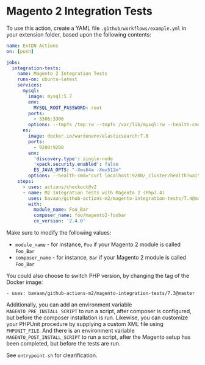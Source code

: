 # Magento 2 Integration Tests
To use this action, create a YAML file `.github/workflows/example.yml` in your extension folder, based upon the following contents:
```yaml
name: ExtDN Actions
on: [push]

jobs:
  integration-tests:
    name: Magento 2 Integration Tests
    runs-on: ubuntu-latest
    services:
      mysql:
        image: mysql:5.7
        env:
          MYSQL_ROOT_PASSWORD: root
        ports:
          - 3306:3306
        options: --tmpfs /tmp:rw --tmpfs /var/lib/mysql:rw --health-cmd="mysqladmin ping" --health-interval=10s --health-timeout=5s --health-retries=3
      es:
        image: docker.io/wardenenv/elasticsearch:7.8
        ports:
          - 9200:9200
        env:
          'discovery.type': single-node
          'xpack.security.enabled': false
          ES_JAVA_OPTS: "-Xms64m -Xmx512m"
        options: --health-cmd="curl localhost:9200/_cluster/health?wait_for_status=yellow&timeout=60s" --health-interval=10s --health-timeout=5s --health-retries=3
    steps:
      - uses: actions/checkout@v2
      - name: M2 Integration Tests with Magento 2 (Php7.4)
        uses: bavaan/github-actions-m2/magento-integration-tests/7.4@master
        with:
          module_name: Foo_Bar
          composer_name: foo/magento2-foobar
          ce_version: '2.4.0'
```

Make sure to modify the following values:
- `module_name` - for instance, `Foo` if your Magento 2 module is called `Foo_Bar`
- `composer_name` - for instance, `Bar` if your Magento 2 module is called `Foo_Bar`

You could also choose to switch PHP version, by changing the tag of the Docker image:

    - uses: bavaan/github-actions-m2/magento-integration-tests/7.3@master

Additionally, you can add an environment variable `MAGENTO_PRE_INSTALL_SCRIPT` to run a script, after composer is
configured, but before the composer installation is run. Likewise, you can customize your PHPUnit procedure by supplying
a custom XML file using `PHPUNIT_FILE`. And there is an environment variable `MAGENTO_POST_INSTALL_SCRIPT` to run a script, after the Magento setup has been completed, but before the tests
are run.

See `entrypoint.sh` for clearification.

